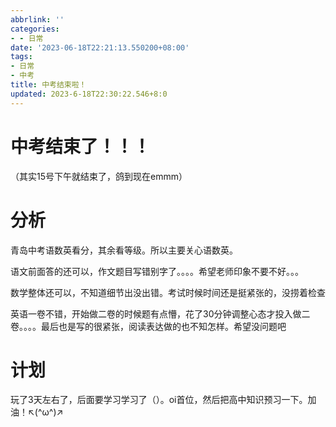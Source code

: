 ```yaml
---
abbrlink: ''
categories:
- - 日常
date: '2023-06-18T22:21:13.550200+08:00'
tags:
- 日常
- 中考
title: 中考结束啦！
updated: 2023-6-18T22:30:22.546+8:0
---
```

# 中考结束了！！！

（其实15号下午就结束了，鸽到现在emmm）

# 分析

青岛中考语数英看分，其余看等级。所以主要关心语数英。

语文前面答的还可以，作文题目写错别字了。。。。希望老师印象不要不好。。。

数学整体还可以，不知道细节出没出错。考试时候时间还是挺紧张的，没捞着检查

英语一卷不错，开始做二卷的时候题有点懵，花了30分钟调整心态才投入做二卷。。。。最后也是写的很紧张，阅读表达做的也不知怎样。希望没问题吧

# 计划

玩了3天左右了，后面要学习学习了（）。oi首位，然后把高中知识预习一下。加油！↖(\^ω\^)↗
